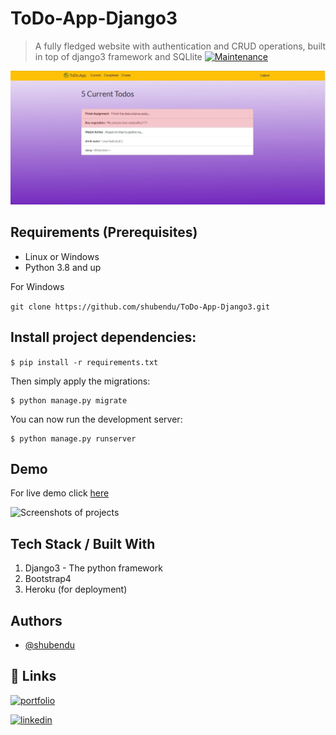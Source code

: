 # ToDo-App-Django3
> A fully fledged website with authentication and CRUD operations, built in top of django3 framework and SQLlite
[![Maintenance](https://img.shields.io/badge/Maintained%3F-yes-green.svg)](https://GitHub.com/Naereen/StrapDown.js/graphs/commit-activity)



![](demo/demo.jpg)


## Requirements  (Prerequisites)
* Linux or Windows
* Python 3.8 and up

For Windows

`git clone https://github.com/shubendu/ToDo-App-Django3.git`

## Install project dependencies:

`$ pip install -r requirements.txt`

Then simply apply the migrations:

    $ python manage.py migrate
    

You can now run the development server:

    $ python manage.py runserver

 
## Demo
For live demo click [here](https://secret-badlands-15209.herokuapp.com/)

![Screenshots of projects](demo/20211206_100932.gif)




## Tech Stack / Built With
1. Django3 - The python framework
2. Bootstrap4 
3. Heroku (for deployment)
## Authors

- [@shubendu](https://www.github.com/shubendu)

  
## 🔗 Links
[![portfolio](https://img.shields.io/badge/my_portfolio-000?style=for-the-badge&logo=ko-fi&logoColor=white)](https://shubendu.netlify.app/)

[![linkedin](https://img.shields.io/badge/linkedin-0A66C2?style=for-the-badge&logo=linkedin&logoColor=white)](https://www.linkedin.com/in/shubendubiswas/)


  